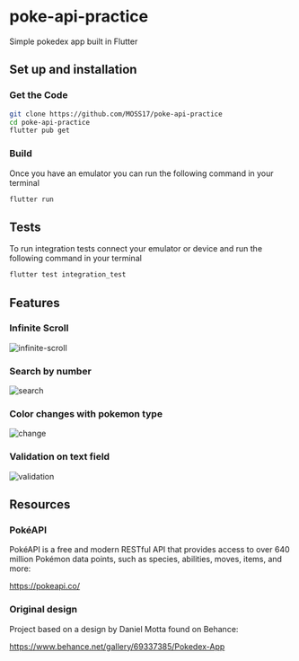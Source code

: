 # poke-api-practice

Simple pokedex app built in Flutter

## Set up and installation  
### Get the Code
```bash
git clone https://github.com/MOSS17/poke-api-practice
cd poke-api-practice
flutter pub get
```
### Build  
Once you have an emulator you can run the following command in your terminal
```bash
flutter run
```

## Tests
To run integration tests connect your emulator or device and run the following command in your terminal
```bash
flutter test integration_test 
```
## Features

### Infinite Scroll
![infinite-scroll](https://github.com/MOSS17/poke-api-practice/assets/42181277/348d78a6-ed7d-44c8-8a45-a74ff73ba861)

### Search by number
![search](https://github.com/MOSS17/poke-api-practice/assets/42181277/b357d17c-d7fc-4120-b18f-58237e0dc22f)

### Color changes with pokemon type
![change](https://github.com/MOSS17/poke-api-practice/assets/42181277/9337717b-44de-470f-9d0f-32533850376c)

### Validation on text field
![validation](https://github.com/MOSS17/poke-api-practice/assets/42181277/94d6fc95-93eb-4624-9f6e-1e2a8278c039)

## Resources

### PokéAPI
PokéAPI is a free and modern RESTful API that provides access to over 640 million Pokémon data points, such as species, abilities, moves, items, and more:

https://pokeapi.co/


### Original design
Project based on a design by Daniel Motta found on Behance:

https://www.behance.net/gallery/69337385/Pokedex-App
